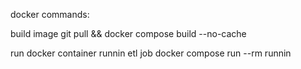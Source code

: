 
docker commands:

build image
git pull && docker compose build --no-cache

run docker container runnin etl job
docker compose run --rm runnin

